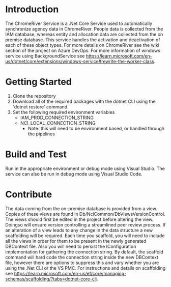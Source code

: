 # Introduction 
The ChromeRiver Service is a .Net Core Service used to automatically synchronize agency data in ChromeRiver. People data is collected from the IAM database, whereas entity and allocation data are collected from the on premise database. This service handles the activation and deactivation of each of these object types. For more details on ChromeRiver see the wiki section of the project on Azure DevOps. For more information of windows service using BackgroundService see https://learn.microsoft.com/en-us/dotnet/core/extensions/windows-service#rewrite-the-worker-class.  

# Getting Started
1.  Clone the repository
2.  Download all of the required packages with the dotnet CLI using the 'dotnet restore' command.
3.  Set the following required environment variables
    - IAM_PROD_CONNECTION_STRING 
    - NCI_LOCAL_CONNECTION_STRING 
        - Note: this will need to be environment based, or handled through the pipelines

# Build and Test
Run in the appropriate environment or debug mode using Visual Studio. The service can also be run in debug mode using Visual Studio Code.  

# Contribute
The data coming from the on-premise database is provided from a view. Copies of these views are found in Db/NciCommon/DbViewsVersionControl. The views should first be edited in the project before altering the view. Doingso will ensure version controlling a streamlined peer review process. If an alteration of a view leads to any change in the data structure a new scaffolding will be required. Each time you scaffold, you will need to include all the views in order for them to be present in the newly generated DBContext file. Also you will need to persist the IConfiguration implementation for gathering the connection string. By default, the scaffold command will hard code the connection string inside the new DBContext file, however there are options to suppress this and vary whether you are using the .Net CLI or the VS PMC. For instructions and details on scaffolding see https://learn.microsoft.com/en-us/ef/core/managing-schemas/scaffolding/?tabs=dotnet-core-cli.
